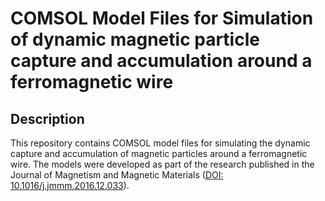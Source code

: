 # COMSOL Model Files for Simulation of dynamic magnetic particle capture and accumulation around a ferromagnetic wire

## Description
This repository contains COMSOL model files for simulating the dynamic capture and accumulation of magnetic particles around a ferromagnetic wire. The models were developed as part of the research published in the Journal of Magnetism and Magnetic Materials ([DOI: 10.1016/j.jmmm.2016.12.033](https://doi.org/10.1016/j.jmmm.2016.12.033)).
